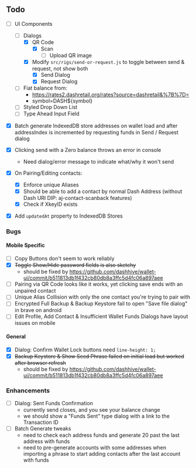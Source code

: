 ## Todo
- [ ] UI Components
  - [ ] Dialogs
    - [x] QR Code
      - [x] Scan
        - [ ] Upload QR image
    - [x] Modify `src/rigs/send-or-request.js` to toggle between send & request, not show both
      - [x] Send Dialog
      - [x] Request Dialog
  - [ ] Fiat balance from:
    - https://rates2.dashretail.org/rates?source=dashretail&%7B%7D=
    - symbol=DASH${symbol}
  - [ ] Styled Drop Down List
  - [ ] Type Ahead Input Field
- [x] Batch generate IndexedDB store addresses on wallet load and after addressIndex is incremented by requesting funds in Send / Request dialog
- [x] Clicking send with a Zero balance throws an error in console
  - Need dialog/error message to indicate what/why it won't send
- [x] On Pairing/Editing contacts:
  - [x] Enforce unique Aliases
  - [x] Should be able to add a contact by normal Dash Address (without Dash URI DIP: aj-contact-scanback features)
  - [x] Check if XkeyID exists
- [x] Add `updatedAt` property to IndexedDB Stores



### Bugs
#### Mobile Specific
- [ ] Copy Buttons don't seem to work reliably
- [x] ~~Toggle Show/Hide password fields is also sketchy~~
  - should be fixed by <https://github.com/dashhive/wallet-ui/commit/b511813db1f432cb80db8a3ffc5d4fc06a897aee>
- [ ] Pairing via QR Code looks like it works, yet clicking save ends with an unpaired contact
- [ ] Unique Alias Collision with only the one contact you're trying to pair with
- [ ] Encrypted Full Backup & Backup Keystore fail to open "Save file dialog" in brave on android
- [ ] Edit Profile, Add Contact & Insufficient Wallet Funds Dialogs have layout issues on mobile

#### General
- [x] Dialog: Confirm Wallet Lock buttons need `line-height: 1;`
- [x] ~~Backup Keystore & Show Seed Phrase failed on initial load but worked after browser refresh~~
  - should be fixed by <https://github.com/dashhive/wallet-ui/commit/b511813db1f432cb80db8a3ffc5d4fc06a897aee>

### Enhancements
- [ ] Dialog: Sent Funds Confirmation
  - currently send closes, and you see your balance change
  - we should show a "Funds Sent" type dialog with a link to the Transaction ID
- [ ] Batch Generate tweaks
  - need to check each address funds and generate 20 past the last address with funds
  - need to pre-generate accounts with some addresses when importing a phrase to start adding contacts after the last account with funds
